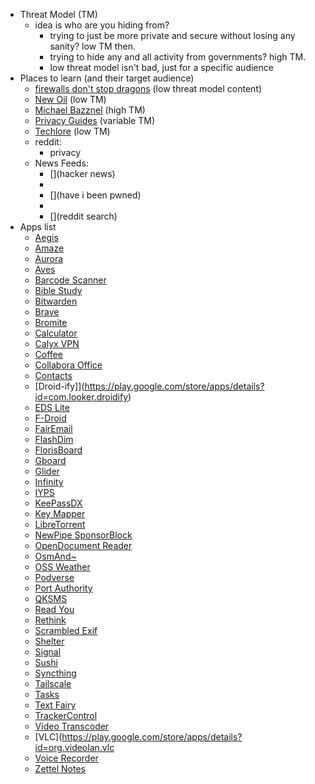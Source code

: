 - Threat Model (TM)
    - idea is who are you hiding from? 
        - trying to just be more private and secure without losing any sanity? low TM then. 
        - trying to hide any and all activity from governments? high TM.
		- low threat model isn't bad, just for a specific audience
- Places to learn (and their target audience)
    - [firewalls don't stop dragons](https://firewallsdontstopdragons.com/) (low threat model content)
    - [New Oil](thenewoil.org) (low TM)
    - [Michael Bazznel](https://inteltechniques.com/podcast.html) (high TM)
    - [Privacy Guides](privacyguides.org) (variable TM)
    - [Techlore](techlore.tech) (low TM)
    - reddit: 
        - privacy
    - News Feeds:
        - [](hacker news)
		- [](databreaches)
		- [](have i been pwned)
		- []()
		- [](reddit search)
- Apps list
    - [Aegis](https://play.google.com/store/apps/details?id=com.beemdevelopment.aegis)
    - [Amaze](https://play.google.com/store/apps/details?id=com.amaze.filemanager)
    - [Aurora](https://play.google.com/store/apps/details?id=com.aurora.store)
    - [Aves](https://play.google.com/store/apps/details?id=deckers.thibault.aves)
    - [Barcode Scanner](https://play.google.com/store/apps/details?id=com.atharok.barcodescanner)
    - [Bible Study](https://play.google.com/store/apps/details?id=net.bible.android.activity)
    - [Bitwarden](https://play.google.com/store/apps/details?id=com.x8bit.bitwarden)
    - [Brave](https://play.google.com/store/apps/details?id=com.brave.browser)
    - [Bromite](https://play.google.com/store/apps/details?id=org.bromite.bromite)
    - [Calculator](https://play.google.com/store/apps/details?id=com.darkempire78.opencalculator)
    - [Calyx VPN](https://play.google.com/store/apps/details?id=org.calyxinstitute.vpn)
    - [Coffee](https://play.google.com/store/apps/details?id=com.github.muellerma.coffee)
    - [Collabora Office](https://play.google.com/store/apps/details?id=com.collabora.libreoffice)
    - [Contacts](https://play.google.com/store/apps/details?id=com.simplemobiletools.contacts.pro)
    - [Droid-ify]](https://play.google.com/store/apps/details?id=com.looker.droidify)
    - [EDS Lite](https://play.google.com/store/apps/details?id=com.sovworks.edslite)
    - [F-Droid](https://play.google.com/store/apps/details?id=org.fdroid.fdroid)
    - [FairEmail](https://play.google.com/store/apps/details?id=eu.faircode.email)
    - [FlashDim](https://play.google.com/store/apps/details?id=com.cyb3rko.flashdim)
    - [FlorisBoard](https://play.google.com/store/apps/details?id=dev.patrickgold.florisboard)
    - [Gboard](https://play.google.com/store/apps/details?id=com.google.android.inputmethod.latin)
    - [Glider](https://play.google.com/store/apps/details?id=nl.viter.glider)
    - [Infinity](https://play.google.com/store/apps/details?id=ml.docilealligator.infinityforreddit)
    - [IYPS](https://play.google.com/store/apps/details?id=com.iyps)
    - [KeePassDX](https://play.google.com/store/apps/details?id=com.kunzisoft.keepass.libre)
    - [Key Mapper](https://play.google.com/store/apps/details?id=io.github.sds100.keymapper)
    - [LibreTorrent](https://play.google.com/store/apps/details?id=org.proninyaroslav.libretorrent)
    - [NewPipe SponsorBlock](https://play.google.com/store/apps/details?id=org.polymorphicshade.newpipe)
    - [OpenDocument Reader](https://play.google.com/store/apps/details?id=at.tomtasche.reader)
    - [OsmAnd~](https://play.google.com/store/apps/details?id=net.osmand.plus)
    - [OSS Weather](https://play.google.com/store/apps/details?id=com.akylas.weather)
    - [Podverse](https://play.google.com/store/apps/details?id=com.podverse.fdroid)
    - [Port Authority](https://play.google.com/store/apps/details?id=com.aaronjwood.portauthority.free)
    - [QKSMS](https://play.google.com/store/apps/details?id=com.moez.QKSMS)
    - [Read You](https://play.google.com/store/apps/details?id=me.ash.reader)
    - [Rethink](https://play.google.com/store/apps/details?id=com.celzero.bravedns)
    - [Scrambled Exif](https://play.google.com/store/apps/details?id=com.jarsilio.android.scrambledeggsif)
    - [Shelter](https://play.google.com/store/apps/details?id=net.typeblog.shelter)
    - [Signal](https://play.google.com/store/apps/details?id=org.thoughtcrime.securesms)
    - [Sushi](https://play.google.com/store/apps/details?id=com.jerameeldelosreyes.sushi)
    - [Syncthing](https://play.google.com/store/apps/details?id=com.nutomic.syncthingandroid)
    - [Tailscale](https://play.google.com/store/apps/details?id=com.tailscale.ipn)
    - [Tasks](https://play.google.com/store/apps/details?id=org.tasks)
    - [Text Fairy](https://play.google.com/store/apps/details?id=com.renard.ocr)
    - [TrackerControl](https://play.google.com/store/apps/details?id=net.kollnig.missioncontrol.fdroid)
    - [Video Transcoder](https://play.google.com/store/apps/details?id=protect.videoeditor)
    - [VLC](https://play.google.com/store/apps/details?id=org.videolan.vlc
    - [Voice Recorder](https://play.google.com/store/apps/details?id=com.simplemobiletools.voicerecorder)
    - [Zettel Notes](https://play.google.com/store/apps/details?id=org.eu.thedoc.zettelnotes)
